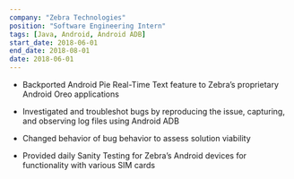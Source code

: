```yaml
---
company: "Zebra Technologies"
position: "Software Engineering Intern"
tags: [Java, Android, Android ADB]
start_date: 2018-06-01
end_date: 2018-08-01
date: 2018-06-01
---
```


* Backported Android Pie Real-Time Text feature to Zebra’s proprietary Android Oreo applications
* Investigated and troubleshot bugs by reproducing the issue, capturing, and observing log files using Android ADB

* Changed behavior of bug behavior to assess solution viability

* Provided daily Sanity Testing for Zebra’s Android devices for functionality with various SIM cards